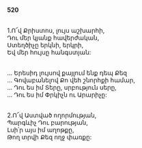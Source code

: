 **520**

\
1.Ո՜վ Քրիստոս, լույս աշխարհի,\
Դու մեր կյանք հավերժական,\
Ստեղծիչը երկնի, երկրի,\
Եվ մեր հույսը հանգստյան:

\
 ... Երեսիդ լույսով քայլում ենք դեպ Քեզ\
 ... Գովաբանելով Քո վեհ շնորհքի համար,\
 ... Դու ես իմ Տերը, սրբություն սերը,\
 ... Դու ես իմ Փրկիչն ու Արարիչը:

\
2.Ո՜վ Աստված ողորմության,\
Պարգևիչ Դու բարության,\
Լսի՛ր այս իմ աղոթքը,\
Թող տրվի Քեզ ողջ փառքը:
